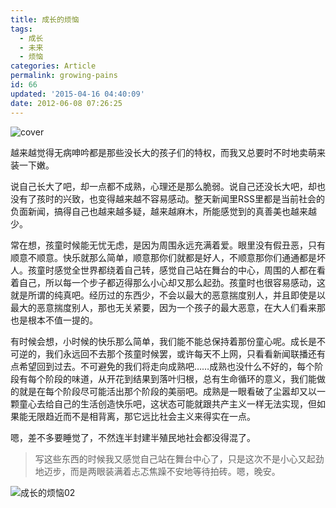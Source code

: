 ```yaml
---
title: 成长的烦恼
tags:
  - 成长
  - 未来
  - 烦恼
categories: Article
permalink: growing-pains
id: 66
updated: '2015-04-16 04:40:09'
date: 2012-06-08 07:26:25
---
```


![cover](https://cat.yufan.me/cats/011913S2l.jpg)

越来越觉得无病呻吟都是那些没长大的孩子们的特权，而我又总要时不时地卖萌来装一下嫩。

说自己长大了吧，却一点都不成熟，心理还是那么脆弱。说自己还没长大吧，却也没有了孩时的兴致，也变得越来越不容易感动。整天新闻里RSS里都是当前社会的负面新闻，搞得自己也越来越多疑，越来越麻木，所能感觉到的真善美也越来越少。

<!--more-->

常在想，孩童时候能无忧无虑，是因为周围永远充满着爱。眼里没有假丑恶，只有顺意不顺意。快乐就那么简单，顺意那你们就都是好人，不顺意那你们通通都是坏人。孩童时感觉全世界都绕着自己转，感觉自己站在舞台的中心，周围的人都在看着自己，所以每一个步子都迈得那么小心却又那么起劲。孩童时也很容易感动，这就是所谓的纯真吧。经历过的东西少，不会以最大的恶意揣度别人，并且即使是以最大的恶意揣度别人，那也无关紧要，因为一个孩子的最大恶意，在大人们看来那也是根本不值一提的。

有时候会想，小时候的快乐那么简单，我们能不能总保持着那份童心呢。成长是不可逆的，我们永远回不去那个孩童时候罢，或许每天不上网，只看看新闻联播还有点希望回到过去。不可避免的我们将走向成熟吧……成熟也没什么不好的，每个阶段有每个阶段的味道，从开花到结果到落叶归根，总有生命循环的意义，我们能做的就是在每个阶段尽可能活出那个阶段的美丽吧。成熟是一眼看破了尘嚣却又以一颗童心去给自己的生活创造快乐吧，这状态可能就跟共产主义一样无法实现，但如果能无限趋近而不是相背离，那它远比社会主义来得实在一点。

嗯，差不多要睡觉了，不然连半封建半殖民地社会都没得混了。

>写这些东西的时候我又感觉自己站在舞台中心了，只是这次不是小心又起劲地迈步，而是两眼装满着忐忑焦躁不安地等待拍砖。嗯，晚安。

![成长的烦恼02](https://cat.yufan.me/cats/011913QzQ.jpg)
